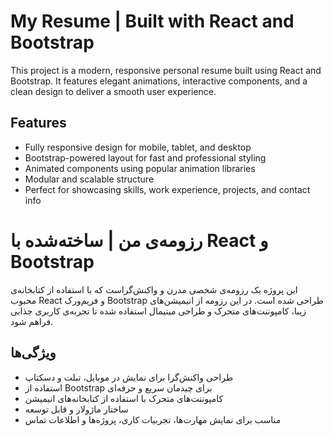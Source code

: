 # My Resume | Built with React and Bootstrap

This project is a modern, responsive personal resume built using React and Bootstrap. It features elegant animations, interactive components, and a clean design to deliver a smooth user experience.

##  Features

- Fully responsive design for mobile, tablet, and desktop
- Bootstrap-powered layout for fast and professional styling
- Animated components using popular animation libraries
- Modular and scalable structure
- Perfect for showcasing skills, work experience, projects, and contact info

# رزومه‌ی من | ساخته‌شده با React و Bootstrap

این پروژه یک رزومه‌ی شخصی مدرن و واکنش‌گراست که با استفاده از کتابخانه‌ی محبوب React و فریم‌ورک Bootstrap طراحی شده است. در این رزومه از انیمیشن‌های زیبا، کامپوننت‌های متحرک و طراحی مینیمال استفاده شده تا تجربه‌ی کاربری جذابی فراهم شود.

##  ویژگی‌ها

- طراحی واکنش‌گرا برای نمایش در موبایل، تبلت و دسکتاپ
- استفاده از Bootstrap برای چیدمان سریع و حرفه‌ای
- کامپوننت‌های متحرک با استفاده از کتابخانه‌های انیمیشن
- ساختار ماژولار و قابل توسعه
- مناسب برای نمایش مهارت‌ها، تجربیات کاری، پروژه‌ها و اطلاعات تماس


